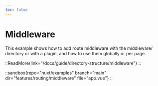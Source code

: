 ```yaml
---
toc: false
---
```


# Middleware

This example shows how to add route middleware with the middleware/ directory or with a plugin, and how to use them globally or per page.

::ReadMore{link="/docs/guide/directory-structure/middleware"}
::

::sandbox{repo="nuxt/examples" branch="main" dir="features/routing/middleware" file="app.vue"}
::
